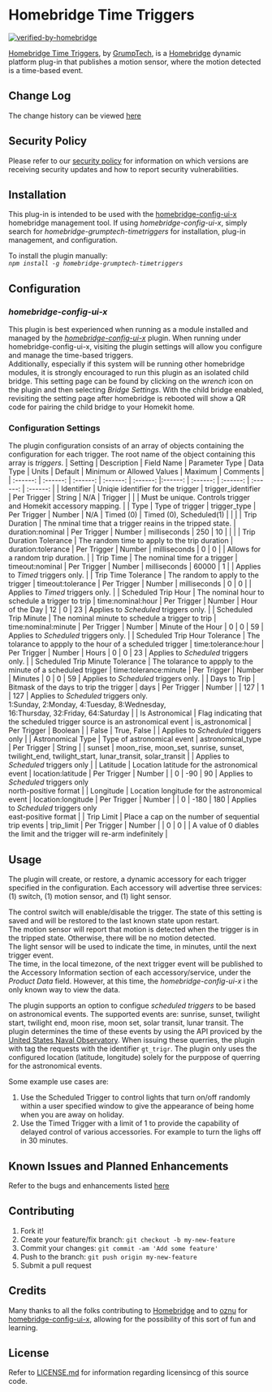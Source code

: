 # Homebridge Time Triggers
[![verified-by-homebridge](https://img.shields.io/badge/homebridge-verified-blueviolet?color=%23491F59&style=for-the-badge&logoColor=%23FFFFFF&logo=homebridge)](https://github.com/homebridge/homebridge/wiki/Verified-Plugins)

[Homebridge Time Triggers](https://github.com/pricemi115/homebridge-grumptech-timetriggers), by [GrumpTech](https://github.com/pricemi115/), is a [Homebridge](https://homebridge.io) dynamic platform plug-in that publishes a motion sensor, where the motion detected is a time-based event.

## Change Log
The change history can be viewed [here](./CHANGELOG.md)

## Security Policy
Please refer to our [security policy](./SECURITY.md) for information on which versions are receiving security updates and how to report security vulnerabilities.

## Installation
This plug-in is intended to be used with the [homebridge-config-ui-x](https://www.npmjs.com/package/homebridge-config-ui-x) homebridge management tool. If using _homebridge-config-ui-x_, simply search for _homebridge-grumptech-timetriggers_ for installation, plug-in management, and configuration.

To install the plugin manually:
<br>_`npm install -g homebridge-grumptech-timetriggers`_

## Configuration
### _homebridge-config-ui-x_
This plugin is best experienced when running as a module installed and managed by the [_homebridge-config-ui-x_](https://www.npmjs.com/package/homebridge-config-ui-x) plugin. When running under homebridge-config-ui-x, visiting the plugin settings will allow you configure and manage the time-based triggers.<br/>
Additionally, especially if this system will be running other homebridge modules, it is strongly encouraged to run this plugin as an isolated child bridge. This setting page can be found by clicking on the _wrench_ icon on the plugin and then selecting _Bridge Settings_. With the child bridge enabled, revisiting the setting page after homebridge is rebooted will show a QR code for pairing the child bridge to your Homekit home.<br/>

### Configuration Settings
The plugin configuration consists of an array of objects containing the configuration for each trigger. The root name of the object containing this array is _triggers_.
| Setting | Description | Field Name | Parameter Type | Data Type | Units | Default | Minimum or Allowed Values | Maximum | Comments |
| :------: | :------: | :------: | :------: | :------: |:------: | :------: | :------: | :------: | :------: |
| Identifier | Uniqie identifier for the trigger | trigger_identifier | Per Trigger | String | N/A | Trigger | | | Must be unique. Controls trigger and Homekit accessory mapping. |
| Type | Type of trigger | trigger_type | Per Trigger | Number | N/A | Timed (0) | Timed (0), Scheduled(1) | | |
| Trip Duration | The nminal time that a trigger reains in the tripped state. | duration:nominal | Per Trigger | Number | milliseconds | 250 | 10 | | |
| Trip Duration Tolerance | The random time to apply to the trip duration | duration:tolerance | Per Trigger | Number | milliseconds | 0 | 0 | | Allows for a random trip duration. |
| Trip Time | The nominal time for a trigger | timeout:nominal | Per Trigger | Number | milliseconds | 60000 | 1 | | Applies to _Timed_ triggers only. |
| Trip Time Tolerance | The random to apply to the trigger | timeout:tolerance | Per Trigger | Number | milliseconds | 0 | 0 | | Applies to _Timed_ triggers only. |
| Scheduled Trip Hour | The nominal hour to schedule a trigger to trip | time:nominal:hour | Per Trigger | Number | Hour of the Day | 12 | 0 | 23 | Applies to _Scheduled_ triggers only. |
| Scheduled Trip Minute | The nominal minute to schedule a trigger to trip | time:nominal:minute | Per Trigger | Number | Minute of the Hour | 0 | 0 | 59 | Applies to _Scheduled_ triggers only. |
| Scheduled Trip Hour Tolerance | The tolarance to appply to the hour of a scheduled trigger | time:tolerance:hour | Per Trigger | Number | Hours | 0 | 0 | 23 | Applies to _Scheduled_ triggers only. |
| Scheduled Trip Minute Tolerance | The tolarance to appply to the minute of a scheduled trigger | time:tolerance:minute | Per Trigger | Number | Minutes | 0 | 0 | 59 | Applies to _Scheduled_ triggers only. |
| Days to Trip | Bitmask of the days to trip the trigger | days | Per Trigger | Number | | 127 | 1 | 127 |  Applies to _Scheduled_ triggers only.</br>1:Sunday, 2:Monday, 4:Tuesday, 8:Wednesday,</br>16:Thursday, 32:Friday, 64:Saturday |
| Is Astronomical | Flag indicating that the scheduled trigger source is an astronomical event | is_astronomical | Per Trigger | Boolean | | False | True, False | | Applies to _Scheduled_ triggers only |
| Astronomical Type | Type of astronomical event | astronomical_type | Per Trigger | String | | sunset | moon_rise, moon_set, sunrise, sunset, twilight_end, twilight_start, lunar_transit, solar_transit | | Applies to _Scheduled_ triggers only |
| Latitude | Location latitude for the astronomical event | location:latitude | Per Trigger | Number | | 0 | -90 | 90 | Applies to _Scheduled_ triggers only</br>north-positive format |
| Longitude | Location longitude for the astronomical event | location:longitude | Per Trigger | Number | | 0 | -180 | 180 | Applies to _Scheduled_ triggers only</br>east-positive format |
| Trip Limit | Place a cap on the number of sequential trip events | trip_limit | Per Trigger | Number | | 0 | 0 | | A value of 0 diables the limit and the trigger will re-arm indefinitely |

## Usage
The plugin will create, or restore, a dynamic accessory for each trigger specified in the configuration. Each accessory will advertise three services: (1) switch, (1) motion sensor, and (1) light sensor.

The control switch will enable/disable the trigger. The state of this setting is saved and will be restored to the last known state upon restart.</br>
The motion sensor will report that motion is detected when the trigger is in the tripped state. Otherwise, there will be no motion detected.</br>
The light sensor will be used to indicate the time, in minutes, until the next trigger event.</br>
The time, in the local timezone, of the next trigger event will be published to the Accessory Information section of each accessory/service, under the _Product Data_ field. However, at this time, the _homebridge-config-ui-x_ i the only known way to view the data.</br>

The plugin supports an option to configue _scheduled triggers_ to be based on astronomical events. The supported events are: sunrise, sunset, twilight start, twilight end, moon rise, moon set, solar transit, lunar transit. The plugin determines the time of these events by using the API proviced by the [United States Naval Observatory](https://aa.usno.navy.mil/data/api). When issuing these querries, the plugin with tag the requests with the identifier `gt_trigr`. The plugin only uses the configured location (latitude, longitude) solely for the purppose of querring for the astronomical events.

Some example use cases are:</br>
1. Use the Scheduled Trigger to control lights that turn on/off randomly within a user specified window to give the appearance of being home when you are away on holiday.
2. Use the Timed Trigger with a limit of 1 to provide the capability of delayed control of various accessories. For example to turn the lighs off in 30 minutes.

## Known Issues and Planned Enhancements
Refer to the bugs and enhancements listed [here](https://github.com/pricemi115/homebridge-grumptech-timetriggers/issues)

## Contributing
1. Fork it!
2. Create your feature/fix branch: `git checkout -b my-new-feature`
3. Commit your changes: `git commit -am 'Add some feature'`
4. Push to the branch: `git push origin my-new-feature`
5. Submit a pull request

## Credits
Many thanks to all the folks contributing to [Homebridge](https://homebridge.io) and to [oznu](https://github.com/oznu) for [homebridge-config-ui-x](https://www.npmjs.com/package/homebridge-config-ui-x), allowing for the possibility of this sort of fun and learning.

## License
Refer to [LICENSE.md](./LICENSE.md) for information regarding licensincg of this source code.
